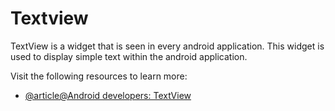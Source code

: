 # Textview

TextView is a widget that is seen in every android application. This widget is used to display simple text within the android application.


Visit the following resources to learn more:

- [@article@Android developers: TextView](https://developer.android.com/reference/android/widget/TextView)

